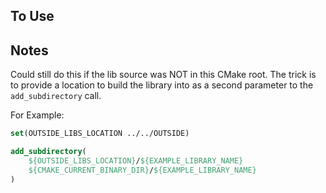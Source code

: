 
## To Use




## Notes

Could still do this if the lib source was NOT in this CMake root. The trick is to provide a location to build the library into as a second parameter to the `add_subdirectory` call.

For Example:

```cmake
set(OUTSIDE_LIBS_LOCATION ../../OUTSIDE)

add_subdirectory(
    ${OUTSIDE_LIBS_LOCATION}/${EXAMPLE_LIBRARY_NAME}
    ${CMAKE_CURRENT_BINARY_DIR}/${EXAMPLE_LIBRARY_NAME}
)
```